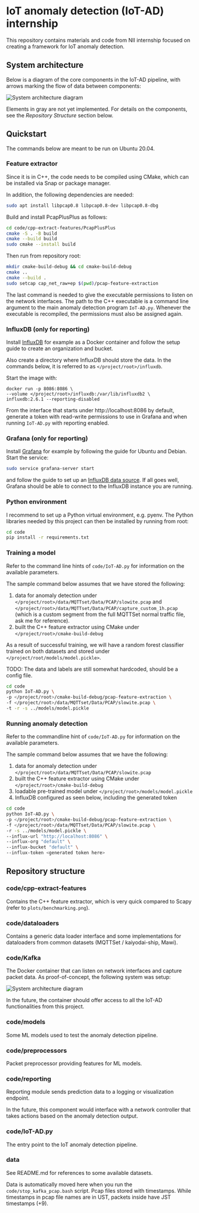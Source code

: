# IoT anomaly detection (IoT-AD) internship

This repository contains materials and code from NII internship focused on creating a 
framework for IoT anomaly detection.

## System architecture

Below is a diagram of the core components in the IoT-AD pipeline, with arrows marking
the flow of data between components:

![System architecture diagram](graphics/iot-ad-system-overview.svg)

Elements in gray are not yet implemented. For details on the components, see the
_Repository Structure_ section below.

## Quickstart

The commands below are meant to be run on Ubuntu 20.04.

### Feature extractor

Since it is in C++, the code needs to be compiled using CMake, which can be installed
via Snap or package manager. 

In addition, the following dependencies are needed:
```bash
sudo apt install libpcap0.8 libpcap0.8-dev libpcap0.8-dbg
```

Build and install PcapPlusPlus as follows:

```bash
cd code/cpp-extract-features/PcapPlusPlus
cmake -S . -B build
cmake --build build
sudo cmake --install build
```

Then run from repository root:

```bash
mkdir cmake-build-debug && cd cmake-build-debug
cmake ..
cmake --build .
sudo setcap cap_net_raw+ep $(pwd)/pcap-feature-extraction
```

The last command is needed to give the executable permissions to listen on the network
interfaces. The path to the C++ executable is a command line argument to the main
anomaly detection program ``IoT-AD.py``. Whenever the executable is recompiled, the
permissions must also be assigned again.

### InfluxDB (only for reporting)

Install [InfluxDB](https://docs.influxdata.com/influxdb/v2.6/install/) for example as
a Docker container and follow the setup guide to create an organization and bucket.

Also create a directory where InfluxDB should store the data. In the commands below,
it is referred to as `</project/root>/influxdb`.

Start the image with:
```
docker run -p 8086:8086 \
--volume </project/root>/influxdb:/var/lib/influxdb2 \
influxdb:2.6.1 --reporting-disabled
```

From the interface that starts under http://localhost:8086 by default, generate a
token with read-write permissions to use in Grafana and when running `IoT-AD.py` with
reporting enabled.

### Grafana (only for reporting)

Install
[Grafana](https://grafana.com/docs/grafana/latest/setup-grafana/installation/debian/)
for example by following the guide for Ubuntu and Debian. Start the service:

```bash
sudo service grafana-server start
```

and follow the guide to set up an 
[InfluxDB data source](https://grafana.com/docs/grafana/latest/datasources/influxdb/).
If all goes well, Grafana should be able to connect to the InfluxDB instance you are
running.

### Python environment

I recommend to set up a Python virtual environment, e.g. pyenv. The Python
libraries needed by this project can then be installed by running from root:

```bash
cd code
pip install -r requirements.txt
```

### Training a model

Refer to the command line hints of ``code/IoT-AD.py`` for information on the available 
parameters.

The sample command below assumes that we have stored the following:
1. data for anomaly detection under 
    `</project/root>/data/MQTTset/Data/PCAP/slowite.pcap` and
    `</project/root>/data/MQTTset/Data/PCAP/capture_custom_1h.pcap` (which is a custom
    segment from the full MQTTSet normal traffic file, ask me for reference). 
2. built the C++ feature extractor using CMake under `</project/root>/cmake-build-debug`

As a result of successful training, we will have a random forest classifier trained
on both datasets and stored under `</project/root/models/model.pickle>`.

TODO: The data and labels are still somewhat hardcoded, should be a config file.

```bash
cd code
python IoT-AD.py \
-p </project/root>/cmake-build-debug/pcap-feature-extraction \
-f </project/root>/data/MQTTset/Data/PCAP/slowite.pcap \
-t -r -s ../models/model.pickle
```

### Running anomaly detection

Refer to the commandline hint of ``code/IoT-AD.py`` for information on the available 
parameters.

The sample command below assumes that we have the following:
1. data for anomaly detection under 
    `</project/root>/data/MQTTset/Data/PCAP/slowite.pcap`
2. built the C++ feature extractor using CMake under `</project/root>/cmake-build-debug`
3. loadable pre-trained model under `</project/root>/models/model.pickle`
4. InfluxDB configured as seen below, including the generated token

```bash
cd code
python IoT-AD.py \
-p </project/root>/cmake-build-debug/pcap-feature-extraction \
-f </project/root>/data/MQTTset/Data/PCAP/slowite.pcap \
-r -s ../models/model.pickle \
--influx-url "http://localhost:8086" \
--influx-org "default" \
--influx-bucket "default" \
--influx-token <generated token here>
```

## Repository structure

### code/cpp-extract-features

Contains the C++ feature extractor, which is very quick compared to Scapy (refer to 
``plots/benchmarking.png``).

### code/dataloaders

Contains a generic data loader interface and some implementations for dataloaders from
common datasets (MQTTSet / kaiyodai-ship, Mawi).

### code/Kafka

The Docker container that can listen on network interfaces and capture packet data.
As proof-of-concept, the following system was setup:

![System architecture diagram](graphics/kafka-pcap-demo.svg)

In the future, the container should offer access to all the IoT-AD functionalities
from this project.

### code/models

Some ML models used to test the anomaly detection pipeline.

### code/preprocessors

Packet preprocessor providing features for ML models.

### code/reporting

Reporting module sends prediction data to a logging or visualization endpoint.

In the future, this component would interface with a network controller that takes
actions based on the anomaly detection output.

### code/IoT-AD.py

The entry point to the IoT anomaly detection pipeline.

### data

See README.md for references to some available datasets.

Data is automatically moved here when you run the
`code/stop_kafka_pcap.bash` script. Pcap files stored with timestamps.
While timestamps in pcap file names are in UST, packets inside have JST timestamps (+9).
